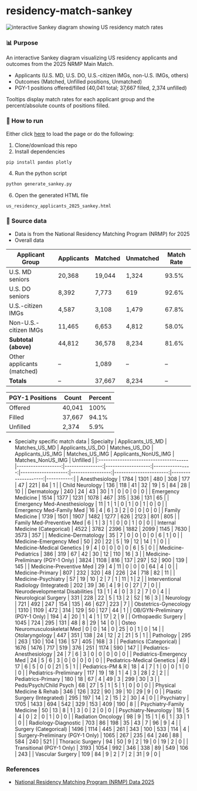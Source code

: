 # residency-match-sankey

![interactive Sankey diagram showing US residency match rates](https://github.com/nickmmark/residency-match-sankey/blob/main/residency_applicants_figure.jpg)


### 📊 Purpose
An interactive Sankey diagram visualizing US residency applicants and outcomes from the 2025 NRMP Main Match.

* Applicants (U.S. MD, U.S. DO, U.S.-citizen IMGs, non-U.S. IMGs, others)
* Outcomes (Matched, Unfilled positions, Unmatched)
* PGY-1 positions offered/filled (40,041 total; 37,667 filled, 2,374 unfilled)

Tooltips display match rates for each applicant group and the percent/absolute counts of positions filled.


### 🏃 How to run
Either click [here](https://nickmmark.github.io/residency-match-sankey/) to load the page or do the following:
1. Clone/download this repo
2. Install dependencies
```bash
pip install pandas plotly
```   
4. Run the python script
```bash
python generate_sankey.py
```
6. Open the generated HTML file
```
us_residency_applicants_2025_sankey.html
```

### 📖 Source data 
* Data is from the National Residency Matching Program (NRMP) for 2025
* Overall data

| Applicant Group            | Applicants | Matched | Unmatched | Match Rate |
|----------------------------|------------|---------|-----------|------------|
| U.S. MD seniors            | 20,368     | 19,044  | 1,324     | 93.5%      |
| U.S. DO seniors            | 8,392      | 7,773   | 619       | 92.6%      |
| U.S.-citizen IMGs          | 4,587      | 3,108   | 1,479     | 67.8%      |
| Non-U.S.-citizen IMGs      | 11,465     | 6,653   | 4,812     | 58.0%      |
| **Subtotal (above)**       | 44,812     | 36,578  | 8,234     | 81.6%      |
| Other applicants (matched) | –          | 1,089   | –         | –          |
| **Totals**                 | –          | 37,667  | 8,234     | –          |

| PGY-1 Positions | Count  | Percent |
|-----------------|--------|---------|
| Offered         | 40,041 | 100%    |
| Filled          | 37,667 | 94.1%   |
| Unfilled        | 2,374  | 5.9%    |

* Specialty specific match data
| Specialty                             |   Applicants_US_MD |   Matches_US_MD |   Applicants_US_DO |   Matches_US_DO |   Applicants_US_IMG |   Matches_US_IMG |   Applicants_NonUS_IMG |   Matches_NonUS_IMG |   Unfilled |
|:--------------------------------------|-------------------:|----------------:|-------------------:|----------------:|--------------------:|-----------------:|-----------------------:|--------------------:|-----------:|
| Anesthesiology                        |               1784 |            1301 |                480 |             308 |                 177 |               47 |                    221 |                  84 |          1 |
| Child Neurology                       |                136 |             118 |                 41 |              32 |                  19 |                5 |                     84 |                  28 |         10 |
| Dermatology                           |                240 |              24 |                 43 |              30 |                   1 |                0 |                      0 |                   0 |          0 |
| Emergency Medicine                    |               1514 |            1377 |               1231 |            1078 |                 467 |              315 |                    336 |                 131 |         65 |
| Emergency Med-Anesthesiology          |                 11 |               1 |                  1 |               0 |                   1 |                0 |                      1 |                   0 |          0 |
| Emergency Med-Family Med              |                 16 |               4 |                  6 |               3 |                   2 |                0 |                      0 |                   0 |          0 |
| Family Medicine                       |               1739 |            1501 |               1907 |            1482 |                1277 |              626 |                   2123 |                 801 |        805 |
| Family Med-Preventive Med             |                  6 |               1 |                  3 |               1 |                   0 |                0 |                      1 |                   0 |          0 |
| Internal Medicine (Categorical)       |               4522 |            3782 |               2396 |            1882 |                2099 |             1145 |                   7630 |                3573 |        357 |
| Medicine-Dermatology                  |                 35 |               7 |                  0 |               0 |                   0 |                0 |                      6 |                   1 |          0 |
| Medicine-Emergency Med                |                 50 |              20 |                 22 |               5 |                  19 |               12 |                     14 |                   1 |          0 |
| Medicine-Medical Genetics             |                  9 |               4 |                  0 |               0 |                   0 |                0 |                      6 |                   5 |          0 |
| Medicine-Pediatrics                   |                386 |             319 |                 67 |              42 |                  30 |               12 |                    110 |                  16 |          3 |
| Medicine-Preliminary (PGY-1 Only)     |               3824 |            1108 |                816 |             137 |                 297 |               52 |                    900 |                 139 |        145 |
| Medicine-Preventive Med               |                 29 |               4 |                 11 |               0 |                   0 |                0 |                     64 |                   4 |          0 |
| Medicine-Primary                      |                807 |             232 |                320 |              48 |                 226 |               24 |                    718 |                  82 |         11 |
| Medicine-Psychiatry                   |                 57 |              19 |                 10 |               2 |                   7 |                1 |                     11 |                   1 |          2 |
| Interventional Radiology (Integrated) |                202 |              39 |                 36 |               4 |                   9 |                0 |                     27 |                   7 |          0 |
| Neurodevelopmental Disabilities       |                 13 |               1 |                  4 |               0 |                   3 |                2 |                      7 |                   0 |          4 |
| Neurological Surgery                  |                331 |             228 |                 22 |               5 |                  13 |                2 |                     52 |                  16 |          3 |
| Neurology                             |                721 |             492 |                247 |             154 |                 135 |               46 |                    627 |                 223 |          7 |
| Obstetrics-Gynecology                 |               1310 |            1109 |                472 |             314 |                 129 |               50 |                    127 |                  44 |          1 |
| OB/GYN-Preliminary (PGY-1 Only)       |                194 |               4 |                 20 |               1 |                   4 |                1 |                     17 |                   2 |          9 |
| Orthopaedic Surgery                   |               1045 |             724 |                295 |             131 |                  48 |                8 |                     29 |                  14 |          0 |
| Osteo Neuromusculoskeletal Med        |                  0 |               0 |                 14 |               0 |                  25 |                0 |                      1 |                   0 |         14 |
| Otolaryngology                        |                447 |             351 |                138 |              24 |                  12 |                2 |                     21 |                   5 |          1 |
| Pathology                             |                295 |             263 |                130 |             104 |                 136 |               57 |                    405 |                 168 |          3 |
| Pediatrics (Categorical)              |               1676 |            1476 |                717 |             519 |                 376 |              251 |                   1174 |                 590 |        147 |
| Pediatrics-Anesthesiology             |                 24 |               7 |                  6 |               3 |                   0 |                0 |                      0 |                   0 |          0 |
| Pediatrics-Emergency Med              |                 24 |               5 |                  6 |               3 |                   0 |                0 |                      0 |                   0 |          0 |
| Pediatrics-Medical Genetics           |                 49 |              17 |                  6 |               5 |                   0 |                0 |                     21 |                   5 |          1 |
| Pediatrics-PM & R                     |                 18 |               4 |                  7 |               1 |                   0 |                0 |                      1 |                   0 |          0 |
| Pediatrics-Preliminary                |                117 |              19 |                 18 |               1 |                   4 |                3 |                     28 |                   2 |          2 |
| Pediatrics-Primary                    |                180 |              18 |                 67 |               4 |                  49 |                3 |                    299 |                  30 |          3 |
| Peds/Psych/Child Psych                |                 68 |              27 |                  5 |               1 |                   5 |                1 |                      0 |                   0 |          0 |
| Physical Medicine & Rehab             |                346 |             126 |                322 |              90 |                  39 |               10 |                     29 |                   9 |          0 |
| Plastic Surgery (Integrated)          |                295 |             197 |                 14 |               2 |                  15 |                2 |                     30 |                   4 |          0 |
| Psychiatry                            |               1705 |            1433 |                694 |             542 |                 329 |              153 |                    409 |                 190 |          8 |
| Psychiatry-Family Medicine            |                 50 |              13 |                  8 |               1 |                   3 |                0 |                      2 |                   0 |          0 |
| Psychiatry-Neurology                  |                 18 |               5 |                  4 |               0 |                   2 |                0 |                      1 |                   0 |          0 |
| Radiation Oncology                    |                 98 |               9 |                 15 |               1 |                   6 |                1 |                     33 |                   1 |          0 |
| Radiology-Diagnostic                  |                703 |              86 |                198 |              35 |                  43 |                7 |                     96 |                   9 |          4 |
| Surgery (Categorical)                 |               1496 |            1114 |                445 |             261 |                 343 |              100 |                    533 |                 114 |          4 |
| Surgery-Preliminary (PGY-1 Only)      |               1065 |             267 |                235 |              64 |                 246 |               88 |                    584 |                 240 |        521 |
| Thoracic Surgery                      |                 94 |              50 |                  9 |               2 |                  19 |                0 |                     19 |                   2 |          0 |
| Transitional (PGY-1 Only)             |               3193 |            1054 |                992 |             346 |                 338 |               89 |                    549 |                 106 |        243 |
| Vascular Surgery                      |                109 |              84 |                  9 |               2 |                   7 |                2 |                     31 |                   9 |          0 |



### References
* [National Residency Matching Program (NRMP) Data 2025](https://www.nrmp.org/wp-content/uploads/2025/03/Advance_Data_Tables_2025.pdf)
